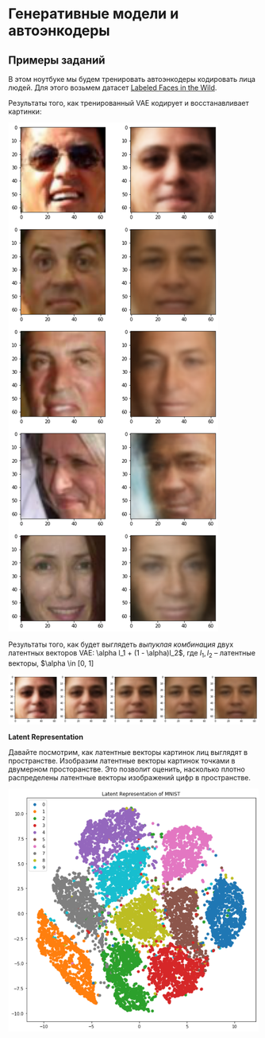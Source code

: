 # Генеративные модели и автоэнкодеры
## Примеры заданий

В этом ноутбуке мы будем тренировать автоэнкодеры кодировать лица людей. Для этого возьмем датасет [Labeled Faces in the Wild](http://vis-www.cs.umass.edu/lfw/).

Результаты того, как тренированный VAE кодирует и восстанавливает картинки:

![VAE output](https://github.com/kkruglik/autoencoders/blob/main/imgs/results.png)

Результаты того, как будет выглядеть *выпуклая комбинация* двух латентных векторов VAE: \alpha l_1 + (1 - \alpha)l_2$, где $l_1, l_2$ – латентные векторы, $\alpha \in [0, 1]

![VAE output](https://github.com/kkruglik/autoencoders/blob/main/imgs/results_2.png)

**Latent Representation**

Давайте посмотрим, как латентные векторы картинок лиц выглядят в пространстве. Изобразим латентные векторы картинок точками в двумерном просторанстве. Это позволит оценить, насколько плотно распределены латентные векторы изображений цифр в пространстве.

![Latent Representation of MNIST](https://github.com/kkruglik/autoencoders/blob/main/imgs/latent.png)
